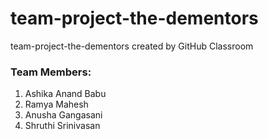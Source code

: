 # team-project-the-dementors
team-project-the-dementors created by GitHub Classroom

### Team Members:    
1. Ashika Anand Babu   
2. Ramya Mahesh   
3. Anusha Gangasani    
4. Shruthi Srinivasan


